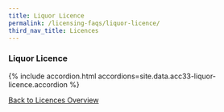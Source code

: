 ```yaml
---
title: Liquor Licence
permalink: /licensing-faqs/liquor-licence/
third_nav_title: Licences
---
```


### Liquor Licence

{% include accordion.html accordions=site.data.acc33-liquor-licence.accordion %}

[Back to Licences Overview](/licences/)
